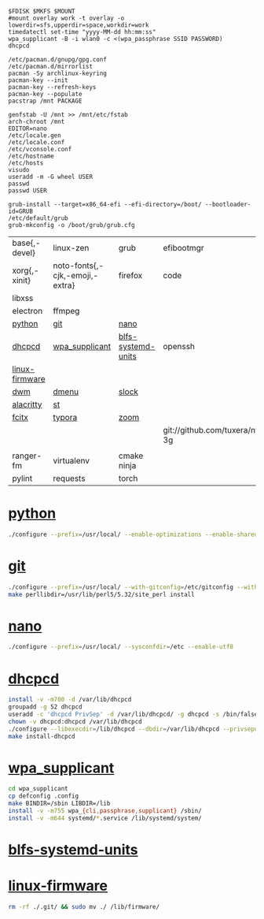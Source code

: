 ```
$FDISK $MKFS $MOUNT
#mount overlay work -t overlay -o lowerdir=sfs,upperdir=space,workdir=work
timedatectl set-time "yyyy-MM-dd hh:mm:ss"
wpa_supplicant -B -i wlan0 -c <(wpa_passphrase SSID PASSWORD)
dhcpcd

/etc/pacman.d/gnupg/gpg.conf
/etc/pacman.d/mirrorlist
pacman -Sy archlinux-keyring
pacman-key --init
pacman-key --refresh-keys
pacman-key --populate
pacstrap /mnt PACKAGE

genfstab -U /mnt >> /mnt/etc/fstab
arch-chroot /mnt
EDITOR=nano
/etc/locale.gen
/etc/locale.conf
/etc/vconsole.conf
/etc/hostname
/etc/hosts
visudo
useradd -m -G wheel USER
passwd
passwd USER

grub-install --target=x86_64-efi --efi-directory=/boot/ --bootloader-id=GRUB
/etc/default/grub
grub-mkconfig -o /boot/grub/grub.cfg
```

|                                                       |                                                           |                                                              |                                 |                                    |
| ----------------------------------------------------- | --------------------------------------------------------- | ------------------------------------------------------------ | ------------------------------- | ---------------------------------- |
| base{,-devel}                                         | linux-zen                                                 | grub                                                         | efibootmgr                      |                                    |
| xorg{,-xinit}                                         | noto-fonts{,-cjk,-emoji,-extra}                           | firefox                                                      | code                            |                                    |
| libxss                                                |                                                           |                                                              |                                 |                                    |
| electron                                              | ffmpeg                                                    |                                                              |                                 |                                    |
| [python](#python)                                     | [git](#git)                                               | [nano](#nano)                                                |                                 |                                    |
| [dhcpcd](#dhcpcd)                                     | [wpa_supplicant](#wpa_supplicant)                         | [blfs-systemd-units](#blfs-systemd-units)                    | openssh                         |                                    |
| [linux-firmware](#linux-firmware)                     |                                                           |                                                              |                                 |                                    |
| [dwm](git://git.suckless.org/dwm)                     | [dmenu](git://git.suckless.org/dmenu)                     | [slock](git://git.suckless.org/slock)                        |                                 |                                    |
| [alacritty](git://github.com/alacritty/alacritty.git) | [st](git://git.suckless.org/st)                           |                                                              |                                 |                                    |
| [fcitx](https://download.fcitx-im.org/fcitx/)         | [typora](https://typora.io/linux/Typora-linux-x64.tar.gz) | [zoom](https://cdn.zoom.us/prod/5.6.20278.0524/zoom_x86_64.tar.xz) |                                 |                                    |
|                                                       |                                                           |                                                              | git://github.com/tuxera/ntfs-3g | git://github.com/neovim/neovim.git |
|                                                       |                                                           |                                                              |                                 |                                    |
| ranger-fm                                             | virtualenv                                                | cmake ninja                                                  |                                 |                                    |
| pylint                                                | requests                                                  | torch                                                        |                                 |                                    |



# [python](https://www.python.org/ftp/python/3.8.10/Python-3.8.10.tar.xz)

```sh
./configure --prefix=/usr/local/ --enable-optimizations --enable-shared --with-system-expat --with-system-ffi --with-ensurepip=yes
```

# [git](https://mirrors.edge.kernel.org/pub/software/scm/git/git-2.30.1.tar.xz)

```sh
./configure --prefix=/usr/local/ --with-gitconfig=/etc/gitconfig --with-python=python3
make perllibdir=/usr/lib/perl5/5.32/site_perl install
```

# [nano](https://www.nano-editor.org/dist/v5/nano-5.6.tar.xz)

```sh
./configure --prefix=/usr/local/ --sysconfdir=/etc --enable-utf8
```

# [dhcpcd](https://roy.marples.name/downloads/dhcpcd/dhcpcd-9.4.0.tar.xz)

```sh
install -v -m700 -d /var/lib/dhcpcd
groupadd -g 52 dhcpcd
useradd -c 'dhcpcd PrivSep' -d /var/lib/dhcpcd/ -g dhcpcd -s /bin/false -u 52 dhcpcd
chown -v dhcpcd:dhcpcd /var/lib/dhcpcd
./configure --libexecdir=/lib/dhcpcd --dbdir=/var/lib/dhcpcd --privsepuser=dhcpcd
make install-dhcpcd
```

# [wpa_supplicant](https://w1.fi/releases/wpa_supplicant-2.9.tar.gz)

```sh
cd wpa_supplicant
cp defconfig .config
make BINDIR=/sbin LIBDIR=/lib
install -v -m755 wpa_{cli,passphrase,supplicant} /sbin/
install -v -m644 systemd/*.service /lib/systemd/system/
```

# [blfs-systemd-units](https://www.linuxfromscratch.org/blfs/downloads/10.1-systemd/blfs-systemd-units-20210122.tar.xz)

# [linux-firmware](git://git.kernel.org/pub/scm/linux/kernel/git/firmware/linux-firmware.git)

```sh
rm -rf ./.git/ && sudo mv ./ /lib/firmware/
```
